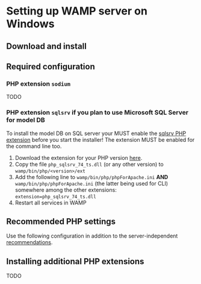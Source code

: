 # Setting up WAMP server on Windows

## Download and install

## Required configuration

### PHP extension `sodium`

TODO 

### PHP extension `sqlsrv` if you plan to use Microsoft SQL Server for model DB

To install the model DB on SQL server your MUST enable the [sqlsrv PHP extension](https://github.com/microsoft/msphpsql/releases) before you start the installer! The extension MUST be enabled for the command line too.

1. Download the extension for your PHP version [here](https://github.com/microsoft/msphpsql/releases).
2. Copy the file `php_sqlsrv_74_ts.dll` (or any other version) to `wamp/bin/php/<version>/ext`
3. Add the following line to `wamp/bin/php/phpForApache.ini` **AND** `wamp/bin/php/phpForApache.ini` (the latter being used for CLI) somewhere among the other extensions: `extension=php_sqlsrv_74_ts.dll`
4. Restart all services in WAMP

## Recommended PHP settings

Use the following configuration in addition to the server-independent [recommendations](Recommended_PHP_settings.md).

## Installing additional PHP extensions

TODO